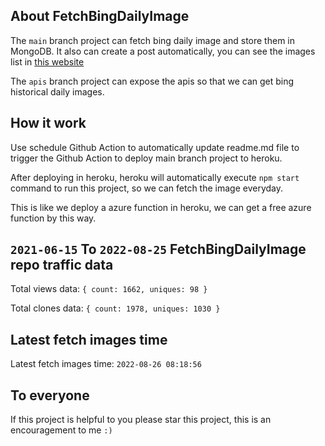 ## About FetchBingDailyImage

The `main` branch project can fetch bing daily image and store them in MongoDB.
It also can create a post automatically, you can see the images list in [this website](https://oursalbum.netlify.app)

The `apis` branch project can expose the apis so that we can get bing historical daily images.

## How it work

Use schedule Github Action to automatically update readme.md file to trigger the Github Action to deploy main branch project to heroku.

After deploying in heroku, heroku will automatically execute `npm start` command to run this project, so we can fetch the image everyday.

This is like we deploy a azure function in heroku, we can get a free azure function by this way.

## `2021-06-15` To `2022-08-25` FetchBingDailyImage repo traffic data

Total views data: `{ count: 1662, uniques: 98 }`

Total clones data: `{ count: 1978, uniques: 1030 }`

## Latest fetch images time

Latest fetch images time: `2022-08-26 08:18:56`

## To everyone

If this project is helpful to you please star this project, this is an encouragement to me `:)`



